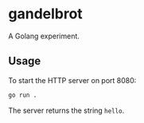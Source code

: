 # gandelbrot

A Golang experiment.

## Usage

To start the HTTP server on port 8080:

```bash
go run .
```

The server returns the string `hello`.
